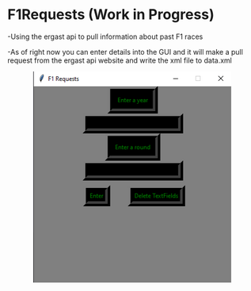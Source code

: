 # F1Requests (Work in Progress)
-Using the ergast api to pull information about past F1 races

-As of right now you can enter details into the GUI and it will make a pull request from the ergast api website and write the xml file to data.xml
<br>



<p align="center">
  <img width="400" height="426" src="pythonF1Req.png">
</p>
